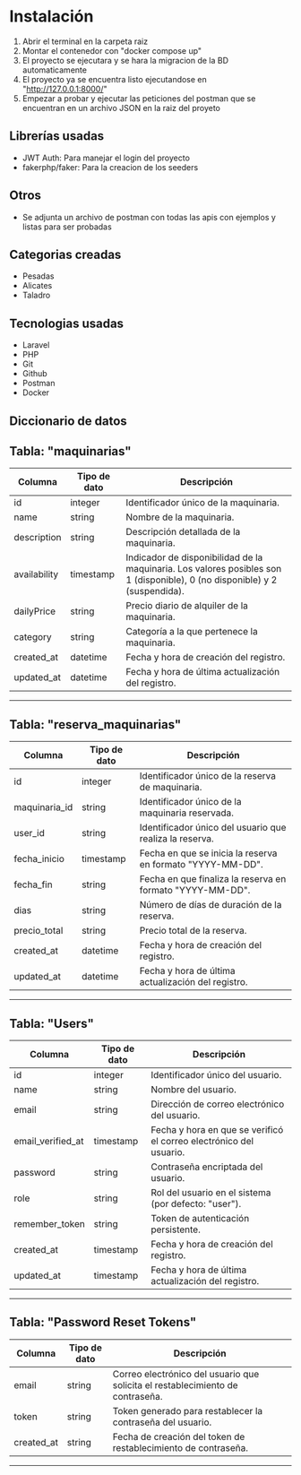 # Instalación

1. Abrir el terminal en la carpeta raiz
2. Montar el contenedor con "docker compose up"
3. El proyecto se ejecutara y se hara la migracion de la BD automaticamente
4. El proyecto ya se encuentra listo ejecutandose en "http://127.0.0.1:8000/"
5. Empezar a probar y ejecutar las peticiones del postman que se encuentran en un archivo JSON en la raiz del proyeto

## Librerías usadas

-   JWT Auth: Para manejar el login del proyecto
-   fakerphp/faker: Para la creacion de los seeders

## Otros

-   Se adjunta un archivo de postman con todas las apis con ejemplos y listas para ser probadas

## Categorias creadas

-   Pesadas
-   Alicates
-   Taladro

## Tecnologias usadas

-   Laravel
-   PHP
-   Git
-   Github
-   Postman
-   Docker

## Diccionario de datos

## Tabla: "maquinarias"

| Columna      | Tipo de dato | Descripción                                                                                                                |
| ------------ | ------------ | -------------------------------------------------------------------------------------------------------------------------- |
| id           | integer      | Identificador único de la maquinaria.                                                                                      |
| name         | string       | Nombre de la maquinaria.                                                                                                   |
| description  | string       | Descripción detallada de la maquinaria.                                                                                    |
| availability | timestamp    | Indicador de disponibilidad de la maquinaria. Los valores posibles son 1 (disponible), 0 (no disponible) y 2 (suspendida). |
| dailyPrice   | string       | Precio diario de alquiler de la maquinaria.                                                                                |
| category     | string       | Categoría a la que pertenece la maquinaria.                                                                                |
| created_at   | datetime     | Fecha y hora de creación del registro.                                                                                     |
| updated_at   | datetime     | Fecha y hora de última actualización del registro.                                                                         |

---

## Tabla: "reserva_maquinarias"

| Columna       | Tipo de dato | Descripción                                                |
| ------------- | ------------ | ---------------------------------------------------------- |
| id            | integer      | Identificador único de la reserva de maquinaria.           |
| maquinaria_id | string       | Identificador único de la maquinaria reservada.            |
| user_id       | string       | Identificador único del usuario que realiza la reserva.    |
| fecha_inicio  | timestamp    | Fecha en que se inicia la reserva en formato "YYYY-MM-DD". |
| fecha_fin     | string       | Fecha en que finaliza la reserva en formato "YYYY-MM-DD".  |
| dias          | string       | Número de días de duración de la reserva.                  |
| precio_total  | string       | Precio total de la reserva.                                |
| created_at    | datetime     | Fecha y hora de creación del registro.                     |
| updated_at    | datetime     | Fecha y hora de última actualización del registro.         |

---

## Tabla: "Users"

| Columna           | Tipo de dato | Descripción                                                        |
| ----------------- | ------------ | ------------------------------------------------------------------ |
| id                | integer      | Identificador único del usuario.                                   |
| name              | string       | Nombre del usuario.                                                |
| email             | string       | Dirección de correo electrónico del usuario.                       |
| email_verified_at | timestamp    | Fecha y hora en que se verificó el correo electrónico del usuario. |
| password          | string       | Contraseña encriptada del usuario.                                 |
| role              | string       | Rol del usuario en el sistema (por defecto: "user").               |
| remember_token    | string       | Token de autenticación persistente.                                |
| created_at        | timestamp    | Fecha y hora de creación del registro.                             |
| updated_at        | timestamp    | Fecha y hora de última actualización del registro.                 |

---

## Tabla: "Password Reset Tokens"

| Columna    | Tipo de dato | Descripción                                                                    |
| ---------- | ------------ | ------------------------------------------------------------------------------ |
| email      | string       | Correo electrónico del usuario que solicita el restablecimiento de contraseña. |
| token      | string       | Token generado para restablecer la contraseña del usuario.                     |
| created_at | string       | Fecha de creación del token de restablecimiento de contraseña.                 |

---
